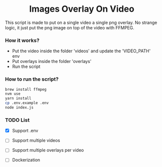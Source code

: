 <h1 align="center">Images Overlay On Video</h1>

This script is made to put on a single video a single png overlay.
No strange logic, it just put the png image on top of the video with FFMPEG.

### How it works?
- Put the video inside the folder 'videos' and update the 'VIDEO_PATH' env
- Put overlays inside the folder 'overlays'
- Run the script

### How to run the script?
```sh
brew install ffmpeg
nvm use
yarn install
cp .env.example .env
node index.js
```

### TODO List
- [x] Support .env
- [ ] Support multiple videos
- [ ] Support multiple overlays per video
- [ ] Dockerization

